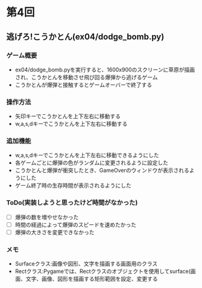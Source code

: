 # 第4回
## 逃げろ!こうかとん(ex04/dodge_bomb.py)
### ゲーム概要
- ex04/dodge_bomb.pyを実行すると、1600x900のスクリーンに草原が描画され、こうかとんを移動させ飛び回る爆弾から逃げるゲーム
- こうかとんが爆弾と接触するとゲームオーバーで終了する
### 操作方法
- 矢印キーでこうかとんを上下左右に移動する
- w,a,s,dキーでこうかとんを上下左右に移動する
### 追加機能
- w,a,s,dキーでこうかとんを上下左右に移動できるようにした
- 各ゲームごとに爆弾の色がランダムに変更されるように設定した
- こうかとんと爆弾が衝突したとき、GameOverのウィンドウが表示されるようにした
- ゲーム終了時の生存時間が表示されるようにした
### ToDo(実装しようと思ったけど時間がなかった)
- [ ] 爆弾の数を増やせなかった
- [ ] 時間の経過によって爆弾のスピードを速めたかった
- [ ] 爆弾の大きさを変更できなかった
### メモ
- Surfaceクラス:画像や図形、文字を描画する画面用のクラス
- Rectクラス:Pygameでは、Rectクラスのオブジェクトを使用してsurface(画面、文字、画像、図形を描画する矩形範囲を設定、変更する